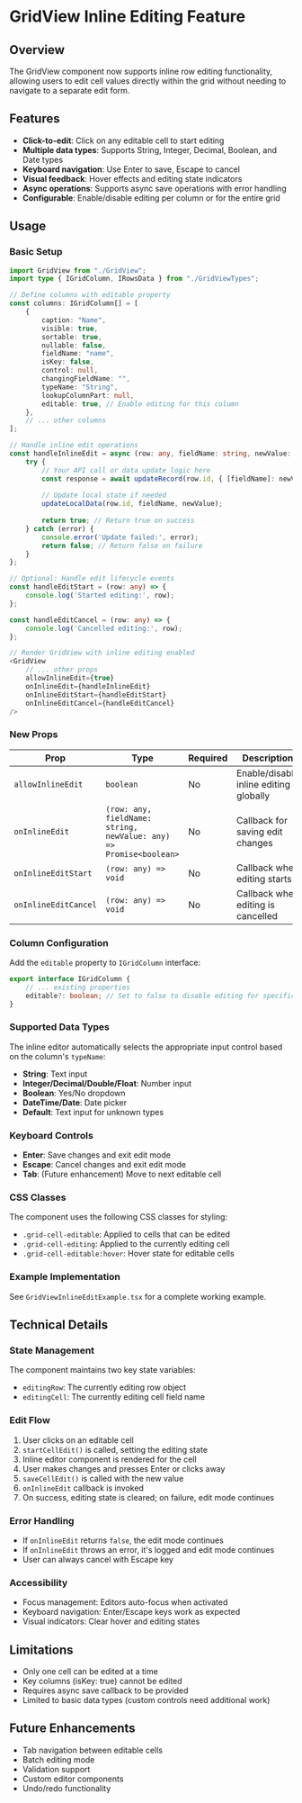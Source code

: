 # GridView Inline Editing Feature

## Overview

The GridView component now supports inline row editing functionality, allowing users to edit cell values directly within the grid without needing to navigate to a separate edit form.

## Features

- **Click-to-edit**: Click on any editable cell to start editing
- **Multiple data types**: Supports String, Integer, Decimal, Boolean, and Date types
- **Keyboard navigation**: Use Enter to save, Escape to cancel
- **Visual feedback**: Hover effects and editing state indicators
- **Async operations**: Supports async save operations with error handling
- **Configurable**: Enable/disable editing per column or for the entire grid

## Usage

### Basic Setup

```typescript
import GridView from "./GridView";
import type { IGridColumn, IRowsData } from "./GridViewTypes";

// Define columns with editable property
const columns: IGridColumn[] = [
    {
        caption: "Name",
        visible: true,
        sortable: true,
        nullable: false,
        fieldName: "name",
        isKey: false,
        control: null,
        changingFieldName: "",
        typeName: "String",
        lookupColumnPart: null,
        editable: true, // Enable editing for this column
    },
    // ... other columns
];

// Handle inline edit operations
const handleInlineEdit = async (row: any, fieldName: string, newValue: any): Promise<boolean> => {
    try {
        // Your API call or data update logic here
        const response = await updateRecord(row.id, { [fieldName]: newValue });
        
        // Update local state if needed
        updateLocalData(row.id, fieldName, newValue);
        
        return true; // Return true on success
    } catch (error) {
        console.error('Update failed:', error);
        return false; // Return false on failure
    }
};

// Optional: Handle edit lifecycle events
const handleEditStart = (row: any) => {
    console.log('Started editing:', row);
};

const handleEditCancel = (row: any) => {
    console.log('Cancelled editing:', row);
};

// Render GridView with inline editing enabled
<GridView
    // ... other props
    allowInlineEdit={true}
    onInlineEdit={handleInlineEdit}
    onInlineEditStart={handleEditStart}
    onInlineEditCancel={handleEditCancel}
/>
```

### New Props

| Prop | Type | Required | Description |
|------|------|----------|-------------|
| `allowInlineEdit` | `boolean` | No | Enable/disable inline editing globally |
| `onInlineEdit` | `(row: any, fieldName: string, newValue: any) => Promise<boolean>` | No | Callback for saving edit changes |
| `onInlineEditStart` | `(row: any) => void` | No | Callback when editing starts |
| `onInlineEditCancel` | `(row: any) => void` | No | Callback when editing is cancelled |

### Column Configuration

Add the `editable` property to `IGridColumn` interface:

```typescript
export interface IGridColumn {
    // ... existing properties
    editable?: boolean; // Set to false to disable editing for specific columns
}
```

### Supported Data Types

The inline editor automatically selects the appropriate input control based on the column's `typeName`:

- **String**: Text input
- **Integer/Decimal/Double/Float**: Number input
- **Boolean**: Yes/No dropdown
- **DateTime/Date**: Date picker
- **Default**: Text input for unknown types

### Keyboard Controls

- **Enter**: Save changes and exit edit mode
- **Escape**: Cancel changes and exit edit mode
- **Tab**: (Future enhancement) Move to next editable cell

### CSS Classes

The component uses the following CSS classes for styling:

- `.grid-cell-editable`: Applied to cells that can be edited
- `.grid-cell-editing`: Applied to the currently editing cell
- `.grid-cell-editable:hover`: Hover state for editable cells

### Example Implementation

See `GridViewInlineEditExample.tsx` for a complete working example.

## Technical Details

### State Management

The component maintains two key state variables:
- `editingRow`: The currently editing row object
- `editingCell`: The currently editing cell field name

### Edit Flow

1. User clicks on an editable cell
2. `startCellEdit()` is called, setting the editing state
3. Inline editor component is rendered for the cell
4. User makes changes and presses Enter or clicks away
5. `saveCellEdit()` is called with the new value
6. `onInlineEdit` callback is invoked
7. On success, editing state is cleared; on failure, edit mode continues

### Error Handling

- If `onInlineEdit` returns `false`, the edit mode continues
- If `onInlineEdit` throws an error, it's logged and edit mode continues
- User can always cancel with Escape key

### Accessibility

- Focus management: Editors auto-focus when activated
- Keyboard navigation: Enter/Escape keys work as expected
- Visual indicators: Clear hover and editing states

## Limitations

- Only one cell can be edited at a time
- Key columns (isKey: true) cannot be edited
- Requires async save callback to be provided
- Limited to basic data types (custom controls need additional work)

## Future Enhancements

- Tab navigation between editable cells
- Batch editing mode
- Validation support
- Custom editor components
- Undo/redo functionality